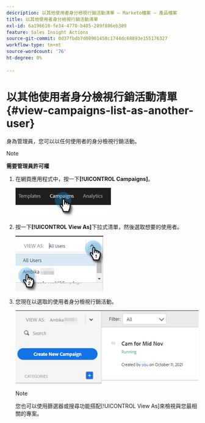 ```yaml
---
description: 以其他使用者身分檢視行銷活動清單 — Marketo檔案 — 產品檔案
title: 以其他使用者身分檢視行銷活動清單
exl-id: 6a196618-fe34-4770-b405-289f886eb389
feature: Sales Insight Actions
source-git-commit: 0d37fbdb7d08901458c1744dc68893e155176327
workflow-type: tm+mt
source-wordcount: '76'
ht-degree: 0%

---
```


# 以其他使用者身分檢視行銷活動清單 {#view-campaigns-list-as-another-user}

身為管理員，您可以以任何使用者的身分檢視行銷活動。

>[!NOTE]
>
>**需要管理員許可權**

1. 在網頁應用程式中，按一下&#x200B;**[!UICONTROL Campaigns]**。

   ![](assets/view-campaigns-list-as-another-user-1.png)

1. 按一下&#x200B;**[!UICONTROL View As]**&#x200B;下拉式清單，然後選取想要的使用者。

   ![](assets/view-campaigns-list-as-another-user-2.png)

1. 您現在以選取的使用者身分檢視行銷活動。

   ![](assets/view-campaigns-list-as-another-user-3.png)

   >[!NOTE]
   >
   >您也可以使用篩選器或搜尋功能搭配[!UICONTROL View As]來檢視與您最相關的專案。
